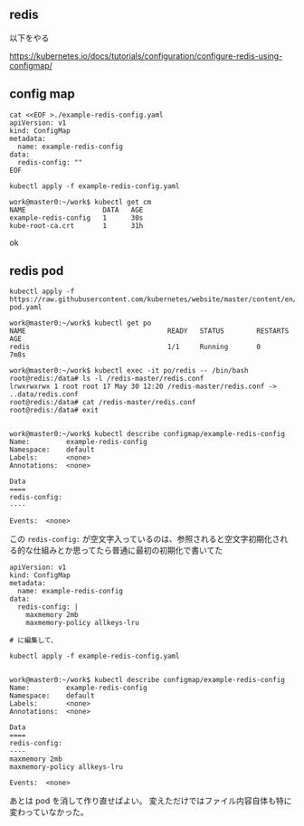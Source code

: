 ## redis


以下をやる

https://kubernetes.io/docs/tutorials/configuration/configure-redis-using-configmap/

## config map

```
cat <<EOF >./example-redis-config.yaml
apiVersion: v1
kind: ConfigMap
metadata:
  name: example-redis-config
data:
  redis-config: ""
EOF

kubectl apply -f example-redis-config.yaml

work@master0:~/work$ kubectl get cm
NAME                   DATA   AGE
example-redis-config   1      30s
kube-root-ca.crt       1      31h
```

ok

## redis pod

```
kubectl apply -f https://raw.githubusercontent.com/kubernetes/website/master/content/en/examples/pods/config/redis-pod.yaml

work@master0:~/work$ kubectl get po
NAME                                   READY   STATUS        RESTARTS   AGE
redis                                  1/1     Running       0          7m8s

work@master0:~/work$ kubectl exec -it po/redis -- /bin/bash
root@redis:/data# ls -l /redis-master/redis.conf
lrwxrwxrwx 1 root root 17 May 30 12:20 /redis-master/redis.conf -> ..data/redis.conf
root@redis:/data# cat /redis-master/redis.conf
root@redis:/data# exit


work@master0:~/work$ kubectl describe configmap/example-redis-config
Name:         example-redis-config
Namespace:    default
Labels:       <none>
Annotations:  <none>

Data
====
redis-config:
----

Events:  <none>
```

この `redis-config:` が空文字入っているのは、参照されると空文字初期化される的な仕組みとか思ってたら普通に最初の初期化で書いてた


```
apiVersion: v1
kind: ConfigMap
metadata:
  name: example-redis-config
data:
  redis-config: |
    maxmemory 2mb
    maxmemory-policy allkeys-lru

# に編集して、

kubectl apply -f example-redis-config.yaml


work@master0:~/work$ kubectl describe configmap/example-redis-config
Name:         example-redis-config
Namespace:    default
Labels:       <none>
Annotations:  <none>

Data
====
redis-config:
----
maxmemory 2mb
maxmemory-policy allkeys-lru

Events:  <none>
```

あとは pod を消して作り直せばよい。
変えただけではファイル内容自体も特に変わっていなかった。




